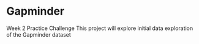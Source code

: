 # Gapminder
Week 2 Practice Challenge
This project will explore initial data exploration of the Gapminder dataset
